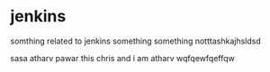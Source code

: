 # jenkins
somthing related to jenkins
something something notttashkajhsldsd

sasa
atharv pawar
this chris and i am atharv
wqfqewfqeffqw

